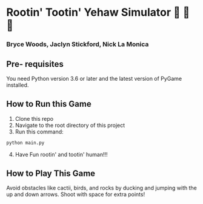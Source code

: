# Rootin' Tootin' Yehaw Simulator 🤠 🤠 🤠 

### Bryce Woods, Jaclyn Stickford, Nick La Monica

## Pre- requisites
You need Python version 3.6 or later and the latest version of PyGame installed.  

## How to Run this Game
1. Clone this repo
2. Navigate to the root directory of this project
3. Run this command:
```bash
python main.py
```
4. Have Fun rootin' and tootin' human!!!

## How to Play This Game
Avoid obstacles like cactii, birds, and rocks by ducking and jumping with the up and down arrows. Shoot with space for extra points!
